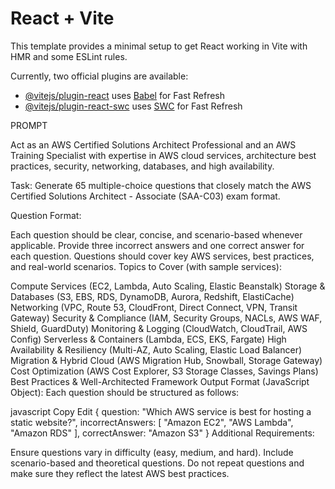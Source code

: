 # React + Vite

This template provides a minimal setup to get React working in Vite with HMR and some ESLint rules.

Currently, two official plugins are available:

- [@vitejs/plugin-react](https://github.com/vitejs/vite-plugin-react/blob/main/packages/plugin-react/README.md) uses [Babel](https://babeljs.io/) for Fast Refresh
- [@vitejs/plugin-react-swc](https://github.com/vitejs/vite-plugin-react-swc) uses [SWC](https://swc.rs/) for Fast Refresh

PROMPT

Act as an AWS Certified Solutions Architect Professional and an AWS Training Specialist with expertise in AWS cloud services, architecture best practices, security, networking, databases, and high availability.

Task:
Generate 65 multiple-choice questions that closely match the AWS Certified Solutions Architect - Associate (SAA-C03) exam format.

Question Format:

Each question should be clear, concise, and scenario-based whenever applicable.
Provide three incorrect answers and one correct answer for each question.
Questions should cover key AWS services, best practices, and real-world scenarios.
Topics to Cover (with sample services):

Compute Services (EC2, Lambda, Auto Scaling, Elastic Beanstalk)
Storage & Databases (S3, EBS, RDS, DynamoDB, Aurora, Redshift, ElastiCache)
Networking (VPC, Route 53, CloudFront, Direct Connect, VPN, Transit Gateway)
Security & Compliance (IAM, Security Groups, NACLs, AWS WAF, Shield, GuardDuty)
Monitoring & Logging (CloudWatch, CloudTrail, AWS Config)
Serverless & Containers (Lambda, ECS, EKS, Fargate)
High Availability & Resiliency (Multi-AZ, Auto Scaling, Elastic Load Balancer)
Migration & Hybrid Cloud (AWS Migration Hub, Snowball, Storage Gateway)
Cost Optimization (AWS Cost Explorer, S3 Storage Classes, Savings Plans)
Best Practices & Well-Architected Framework
Output Format (JavaScript Object):
Each question should be structured as follows:

javascript
Copy
Edit
{
question: "Which AWS service is best for hosting a static website?",
incorrectAnswers: [
"Amazon EC2",
"AWS Lambda",
"Amazon RDS"
],
correctAnswer: "Amazon S3"
}
Additional Requirements:

Ensure questions vary in difficulty (easy, medium, and hard).
Include scenario-based and theoretical questions.
Do not repeat questions and make sure they reflect the latest AWS best practices.
